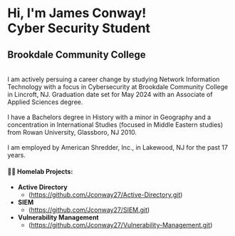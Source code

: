 <h1> Hi, I'm James Conway! <br> Cyber Security Student </br>

<h2> Brookdale Community College </h2>
<br> I am actively persuing a career change by studying Network Information Technology with a focus in Cybersecurity at Brookdale Community College in Lincroft, NJ. Graduation date set for May 2024 with an Associate of Applied Sciences degree. </br>
<br> I have a Bachelors degree in History with a minor in Geography and a concentration in International Studies (focused in Middle Eastern studies) from Rowan University, Glassboro, NJ 2010. </br>
<br> I am employed by American Shredder, Inc., in Lakewood, NJ for the past 17 years. </br>


<h4>👨‍💻 Homelab Projects:</h4>

- <b>Active Directory</b>
  - (https://github.com/Jconway27/Active-Directory.git)
- <b>SIEM</b>
  - (https://github.com/Jconway27/SIEM.git)
- <b>Vulnerability Management</b>
  - (https://github.com/Jconway27/Vulnerability-Management.git)







<!--
**joshmadakor1/joshmadakor1** is a ✨ _special_ ✨ repository because its `README.md` (this file) appears on your GitHub profile.

Here are some ideas to get you started:

- 🔭 I’m currently working on ...
- 🌱 I’m currently learning ...
- 👯 I’m looking to collaborate on ...
- 🤔 I’m looking for help with ...
- 💬 Ask me about ...
- 📫 How to reach me: ...
- 😄 Pronouns: ...
- ⚡ Fun fact: ...
-->
